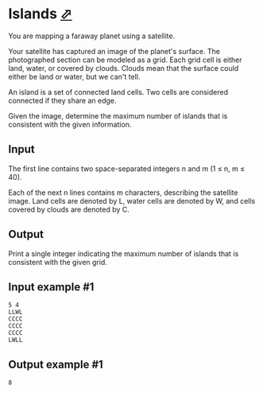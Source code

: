 # Islands [⬀](https://www.e-olymp.com/en/contests/9290/problems/80899)

You are mapping a faraway planet using a satellite.

Your satellite has captured an image of the planet's surface. The photographed section can be modeled as a grid. Each grid cell is either land, water, or covered by clouds. Clouds mean that the surface could either be land or water, but we can't tell.

An island is a set of connected land cells. Two cells are considered connected if they share an edge.

Given the image, determine the maximum number of islands that is consistent with the given information.

## Input

The first line contains two space-separated integers n and m (1 ≤ n, m ≤ 40).

Each of the next n lines contains m characters, describing the satellite image. Land cells are denoted by L, water cells are denoted by W, and cells covered by clouds are denoted by C.

## Output

Print a single integer indicating the maximum number of islands that is consistent with the given grid.

## Input example #1
```
5 4
LLWL
CCCC
CCCC
CCCC
LWLL
```

## Output example #1
```
8
```
